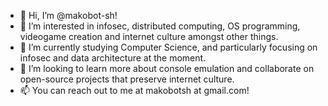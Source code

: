 - 👋 Hi, I’m @makobot-sh!
- 👀 I’m interested in infosec, distributed computing, OS programming, videogame creation and internet culture amongst other things.
- 🌱 I’m currently studying Computer Science, and particularly focusing on infosec and data architecture at the moment.
- 💞️ I’m looking to learn more about console emulation and collaborate on open-source projects that preserve internet culture.
- 📫 You can reach out to me at makobotsh at gmail.com!

<!---
makobot-sh/makobot-sh is a ✨ special ✨ repository because its `README.md` (this file) appears on your GitHub profile.
You can click the Preview link to take a look at your changes.
--->
